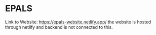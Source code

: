 # EPALS
Link to Website: https://epals-website.netlify.app/
the website is hosted through netlify and backend is not connected to this.
